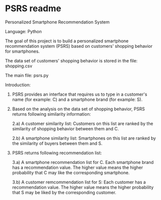 # PSRS readme

Personalized Smartphone Recommendation System

Language: Python

The goal of this project is to build a personalized smartphone recommendation system (PSRS) based on customers' shopping behavior for smartphones.

The data set of customers' shopping behavior is stored in the file: shopping.csv

The main file: psrs.py

Introduction:

1. PSRS provides an interface that requires us to type in a customer's name (for example: C) and a smartphone brand (for example: S).

2. Based on the analysis on the data set of shopping behavior, PSRS returns following similarity information:

    2.a) A customer similarity list: Customers on this list are ranked by the similarity of shopping behavior between them and C.
    
    2.b) A smartphone similarity list: Smartphones on this list are ranked by the similarity of buyers between them and S.

3. PSRS returns following recommendation list:

    3.a) A smartphone recommendation list for C. Each smartphone brand has a recommendation value. The higher value means the higher 
    probability that C may like the corresponding smartphone.
    
    3.b) A customer remcommendation list for S: Each customer has a recommendation value. The higher value means the higher probability
    that S may be liked by the corresponding customer.
